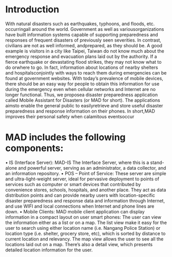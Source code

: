 Introduction
====

With  natural  disasters  such  as  earthquakes,  typhoons,  and  floods,  etc.  occurringall around the world. Government as well as variousorganizations have built information systems  capable  of  supporting  preparedness  and  responses  of  frequent  disasters  of previously seen severities. In contrast, civilians are not as well informed, andprepared, as  they  should  be.  A  good  example  is visitors in  a  city  like  Taipei,  Taiwan  do  not know  much  about  the  emergency  response  and  evacuation  plans  laid  out  by  the authority. If a fierce earthquake or devastating flood strikes, they may not know what to do orwhere to go. In  fact,  information  about  locations  of  nearby  shelters  and  hospitalsconjointly  with ways  to  reach  them  during  emergencies  can  be  found  at  government  websites.  With today’s  prevalence  of  mobile  devices,  there  should  be  an  easy  way  for  people  to obtain this information for use during the emergency even when cellular networks and Internet   are   no   longer   functional.   Thus,   we   proposea   disaster   preparedness application called Mobile Assistant for Disasters (or MAD for short). The applications aimsto   enable   the   general   public   to   easilyretrieve   and   store   useful   disaster preparedness and response information on their phones. In short,MAD improves their personal safety when calamitous eventsoccur

MAD includes the following components:
====

•	IS (Interface Server): 
MAD-IS The Interface Server, where this is a stand-alone and powerful server, serving as an administrator, a data collector, and an information repository.
•	POS – Point of Service: 
These server are simple and ultra-light-weight server, ideal for pervasive deployment to points of services such as computer or smart devices that contributed by convenience stores, schools, hospitals, and another place. They act as data distribution points and can provide nearby users with location-specific disaster preparedness and response data and information through Internet, and use WIFI and local connections when Internet and phone lines are down.
•	Mobile Clients: 
MAD mobile client application can display information in a compact layout on user smart phones: The user can view the information either as a list or on a map. The list view make it easy for the user to search using either location name (i.e. Nangang Police Station) or location type (i.e. shelter, grocery store, etc), which is sorted by distance to current location and relevancy. The map view allows the user to see all the locations laid out on a map. There’s also a detail view, which presents detailed location information for the user.

